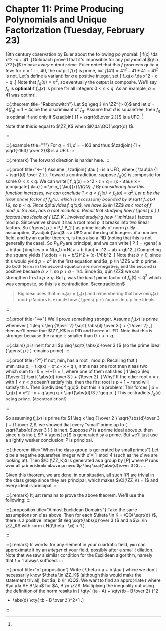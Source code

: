 # Chapter 11: Prime Producing Polynomials and Unique Factorization (Tuesday, February 23)

18th century observation by Euler about the following polynomial:
\[
f(x) \da x^2 -x + 41 
.\]
Goldbach proved that it's impossible for any polynomial $g\in \ZZ[x]$ to have *every* output prime.
Euler noted that this $f$ produces quite a few: for $x=1, \cdots, 40$, the output $f(x)$ is prime, but $f(41) = 41^2 - 41 + 41 = 41^2$ is not.
Let's define a variant: for $q$ a positive integer, set
\[
f_q(x) \da x^2 - x + q
.\]
Note that $f_q(q) = q^2$, so eventually the output is composite.
We'll say $f_q$ is **optimal** if $f_q(x)$ is prime for all integers $0 < x < q$.
As an example, $q=41$ was optimal.


:::{.theorem title="Rabonowitch"}
Let $q \geq 2 \in \ZZ^{> 0}$ and let $d = \Delta(f_q) = 1-4q$ be the discriminant of $f_q$.
Assume that $d$ is squarefree, then $f_q$ is optimal if and only if $\zadjoin{ {1 + \sqrt{d}\over 2 }}$ is a UFD.
[^actual_ring_of_ints]

[^actual_ring_of_ints]: 
Note that this is equal to $\ZZ_K$ when $K\da \QQ( \sqrt{d} )$.

:::


:::{.example title="?"}
For $q=41, d = -163$ and thus $\zadjoin{ {1 + \sqrt{-163} \over 2}}$ is a UFD.
:::


:::{.remark}
The forward direction is harder here.
:::


:::{.proof title="$\impliedby$"}
Assume \( \zadjoin{ \tau } \) is a UFD, where \( \tau\da {1 + \sqrt{d} \over 2 } \).
Toward a contradiction, suppose $f_q(x)$ is composite for some $0<x<q$.
We can write
\[
f_q(x) = x^2 - x + q = (x - \tau)( x - \conjugate{ \tau} ) = \min_{ \tau}(x)_{/\QQ}
.\]
By considering how this function increases, we can conclude $1<q<f_q(x) < f_q(q) = q^2$.
Let $p$ be the least prime factor of $f_q(x)$, which is necessarily bounded by $\sqrt{ f_q(x) }$, so $p<q$.
Since $p\divides f_q(x)$, we have $x\in \ZZ$ as a root of $f\mod p$. 
So $\min_\tau$ has a root modulo $p$.
Recall that studying how \( \gens{ p }  \) factors into ideals of \( \ZZ_K \) involved studying how \( \min_\tau \) factors mod $p$.
Since we've shown it has a root mod $p$, it breaks into two linear factors.
So \( \gens{ p } = P_1 P_2  \) as prime ideals of norm $p$.
By assumption, $\zadjoin[\tau]$ is a UFD and the ring of integers of a number field, and by an earlier theorem, is thus also a PID (noting that this is not generally the case).
So $P_1, P_2$ are principal, and we can write 
\[
P_1 = \gens{ a + b \tau }\implies p = N(p_1) = N( a + b \tau) = a^2 + ab + qb^2
.\]
Completing the square yields
\[
\cdots = (a + b/2)^2 + (q-1/4)b^2
.\]
Note that $b\neq 0$, since this would yield $p = a^2$ in the first equation and $a, p \in \ZZ$ with $p$ prime.
So both terms in the second equation are non-negative, and the second is positive because $b>1$, so $p \geq q- 1/4$.
Since $p, q\in \ZZ$ we can strengthen this to $p \geq q$.
But $p$ was the *least* prime factor of $f_q(x) < q^2$ which was composite, so this is a contradiction.
$\contradiction$

> Big idea: uses that $\min_\tau(x) = f_q(x)$ and remembering that how $\min_\tau(x) \mod p$ factors is exactly how \( \gens{ p }  \) factors into prime ideals.

:::


:::{.proof title="$\implies$"}
We'll prove something stronger.
Assume $f_q(x)$ is prime whenever
\[
1 \leq x \leq {1\over 2} \sqrt{ \abs{d} \over 3 } + {1 \over 2}
,\]
then we'll prove that $\ZZ_K$ is a PID and hence a UFD.
Note that this is stronger because the range is smaller than $0<x<q$.


:::{.claim}
$p$ is inert for all $p \leq \sqrt{ \abs{d}\over 3 }$ (so the prime ideal \( \gens{ p }  \) remains prime).
:::


:::{.proof title="?"}
If not, $\min_\tau$ has a root $\mod p$.
Recalling that \( \min_\tau(x) = f_q(x) = x^2 - x + q \), if this has one root then it has two which sum to $-b = -(-1) = 1$, where one of them satisfies 
\[
1 \leq x \leq {1\over 2} \sqrt{ \abs{d} \over 3 } + {1\over 2}
.\]
Why?
If the other root $x = r$ with $1<r<p$ doesn't satisfy this, then the first root is $p+1-r$ and will satisfy this.
Then $p\divides f_q(x)$, but this is a problem!
This forces 
\[
p = f_q(x) = x^2 - x + q \geq q > \sqrt{\abs{d}/3 } \geq p
.\]
This contradicts $f_q(x)$ being prime.
$\contradiction$

:::

So assuming $f_q(x)$ is prime for $1 \leq x \leq {1 \over 2 } \sqrt{\abs{d}\over 3 } + {1 \over 2}$, we showed that every "small" prime up to \( \sqrt{\abs{d}\over 3 } \) is inert.
Suppose $P$ is a prime ideal above $p$, then since $p$ is inert, $P = \gens{ p }$ is generated by a prime.
But we'll just use a slightly weaker conclusion: $P$ is principal.


:::{.theorem title="When the class group is generated by small primes"}
Let $d$ be a negative squarefree integer with $d \equiv 1 \mod 4$ (such as the $d$ we are looking at).
Then $\Cl(\ZZ_K)$ is generated as a group by $[P]$ where $P$ runs over all prime ideals above primes $p \leq \sqrt{\abs{d}\over 3 }$.
:::

Given this theorem, we are done:
in our situation, all such $[P]$ are trivial in the class group since they are principal, which makes $\Cl(\ZZ_K) = 1$ and every ideal is principal.
:::


:::{.remark}
It just remains to prove the above theorem.
We'll use the following:
:::


:::{.proposition title="Almost Euclidean Domains"}
Take the same assumptions on $d$ as above.
Then for each $\theta \in K = \QQ( \sqrt{d} )$, there is a positive integer $t \leq \sqrt{\abs{d}\over 3 }$ and a $\xi \in \ZZ_K$ with norm \( N(t\theta - \xi) < 1 \).

:::


:::{.remark}
In words: for any element in your quadratic field, you can approximate it by an *integer* of your field, possibly after a small $t$ dilation.
Note that we saw a similar condition for the Euclidean algorithm, namely that $t=1$ always sufficed.
:::


:::{.proof title="of proposition"}
Write \( \theta = a + b \tau \) where we don't necessarily know $\theta \in \ZZ_K$ (although this would make the statement trivial), but $a, b \in \QQ$.
We want to find an appropriate $t$ where $\xi \da A+ B \tau$ for $A, B \in \ZZ$.
Multiplying the inequality out using the definition of the norm results in 
\[
\qty{ (ta - A) + \qty{tb - B \over 2} }^2
+ \abs{d} \qty{ tb - B \over 2 }^2<1
.\]

:::













